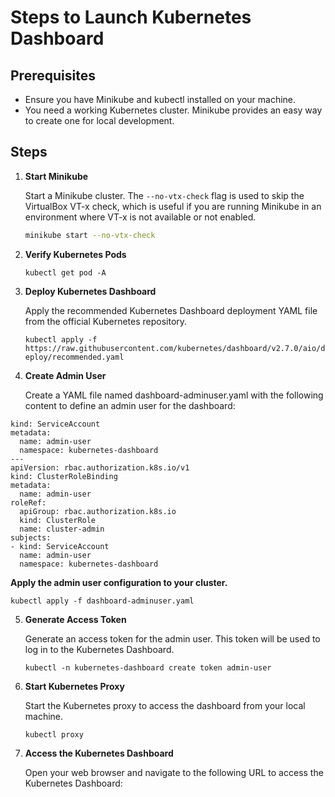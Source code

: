 # Steps to Launch Kubernetes Dashboard

## Prerequisites

- Ensure you have Minikube and kubectl installed on your machine.
- You need a working Kubernetes cluster. Minikube provides an easy way to create one for local development.

## Steps

1. **Start Minikube**

   Start a Minikube cluster. The `--no-vtx-check` flag is used to skip the VirtualBox VT-x check, which is useful if you are running Minikube in an environment where VT-x is not available or not enabled.

   ```bash
   minikube start --no-vtx-check
   ```
2. **Verify Kubernetes Pods**

   `kubectl get pod -A`

3. **Deploy Kubernetes Dashboard**

   Apply the recommended Kubernetes Dashboard deployment YAML file from the official Kubernetes repository.

   `kubectl apply -f https://raw.githubusercontent.com/kubernetes/dashboard/v2.7.0/aio/deploy/recommended.yaml`

4. **Create Admin User**

   Create a YAML file named dashboard-adminuser.yaml with the following content to define an admin user for the dashboard:

```apiVersion: v1
kind: ServiceAccount
metadata:
  name: admin-user
  namespace: kubernetes-dashboard
---
apiVersion: rbac.authorization.k8s.io/v1
kind: ClusterRoleBinding
metadata:
  name: admin-user
roleRef:
  apiGroup: rbac.authorization.k8s.io
  kind: ClusterRole
  name: cluster-admin
subjects:
- kind: ServiceAccount
  name: admin-user
  namespace: kubernetes-dashboard
```

**Apply the admin user configuration to your cluster.**

   `kubectl apply -f dashboard-adminuser.yaml`

5. **Generate Access Token**

   Generate an access token for the admin user. This token will be used to log in to the Kubernetes Dashboard.

   `kubectl -n kubernetes-dashboard create token admin-user`

6. **Start Kubernetes Proxy**

   Start the Kubernetes proxy to access the dashboard from your local machine.

   `kubectl proxy`

7. **Access the Kubernetes Dashboard**
   
   Open your web browser and navigate to the following URL to access the Kubernetes Dashboard:

   ```http://localhost:8001/api/v1/namespaces/kubernetes-dashboard/services/https:kubernetes-dashboard:/proxy/
   ``` 





